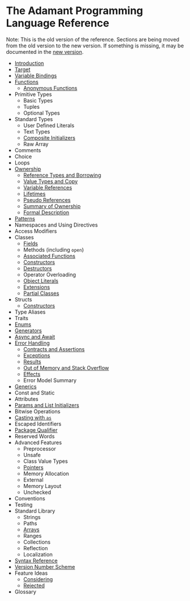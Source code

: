 # The Adamant Programming Language Reference

Note: This is the old version of the reference. Sections are being moved from the old version to the new version. If something is missing, it may be documented in the [new version](../src/book.md).

* [Introduction](introduction.md)
* [Target](target.md)
* [Variable Bindings](variable-bindings.md)
* [Functions](functions.md)
  * [Anonymous Functions](anonymous-functions.md)
* Primitive Types
  * Basic Types
  * Tuples
  * Optional Types
* Standard Types
  * User Defined Literals
  * Text Types
  * [Composite Initializers](composite-initializers.md)
  * Raw Array
* Comments
* Choice
* Loops
* [Ownership](ownership.md)
  * [Reference Types and Borrowing](reference-types.md)
  * [Value Types and Copy](value-types.md)
  * [Variable References](variable-references.md)
  * [Lifetimes](lifetimes.md)
  * [Pseudo References](pseudo-references.md)
  * [Summary of Ownership](ownership-summary.md)
  * [Formal Description](borrow-checker.md)
* [Patterns](patterns.md)
* Namespaces and Using Directives
* Access Modifiers
* Classes
  * [Fields](fields.md)
  * Methods (including `open`)
  * [Associated Functions](associated-functions.md)
  * [Constructors](constructors.md)
  * [Destructors](destructors.md)
  * Operator Overloading
  * [Object Literals](object-literals.md)
  * [Extensions](extensions.md)
  * [Partial Classes](partial-classes.md)
* Structs
  * [Constructors](struct-constructors.md)
* Type Aliases
* Traits
* [Enums](enums.md)
* [Generators](generators.md)
* [Async and Await](async.md)
* [Error Handling](error-handling.md)
  * [Contracts and Assertions](contracts-assertions.md)
  * [Exceptions](exceptions.md)
  * [Results](result.md)
  * [Out of Memory and Stack Overflow](out-of-memory.md)
  * [Effects](effects.md)
  * Error Model Summary
* [Generics](generics.md)
* Const and Static
* Attributes
* [Params and List Initializers](params-and-list-initializers.md)
* Bitwise Operations
* [Casting with `as`](casting.md)
* Escaped Identifiers
* [Package Qualifier](package-qualifier.md)
* Reserved Words
* Advanced Features
  * Preprocessor
  * Unsafe
  * Class Value Types
  * [Pointers](pointers.md)
  * Memory Allocation
  * External
  * Memory Layout
  * Unchecked
* Conventions
* Testing
* Standard Library
  * Strings
  * Paths
  * [Arrays](arrays.md)
  * Ranges
  * Collections
  * Reflection
  * Localization
* [Syntax Reference](syntax.md)
* [Version Number Scheme](version-numbers.md)
* Feature Ideas
  * [Considering](ideas-considering.md)
  * [Rejected](ideas-rejected.md)
* Glossary
